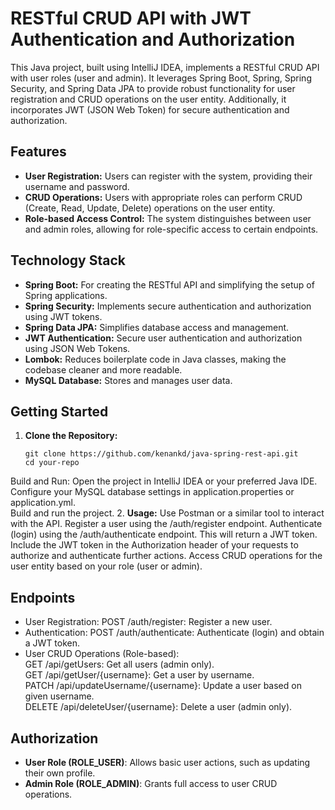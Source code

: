 # RESTful CRUD API with JWT Authentication and Authorization

This Java project, built using IntelliJ IDEA, implements a RESTful CRUD API with user roles (user and admin). It leverages Spring Boot, Spring, Spring Security, and Spring Data JPA to provide robust functionality for user registration and CRUD operations on the user entity. Additionally, it incorporates JWT (JSON Web Token) for secure authentication and authorization.

## Features

- **User Registration:** Users can register with the system, providing their username and password.
- **CRUD Operations:** Users with appropriate roles can perform CRUD (Create, Read, Update, Delete) operations on the user entity.
- **Role-based Access Control:** The system distinguishes between user and admin roles, allowing for role-specific access to certain endpoints.

## Technology Stack

- **Spring Boot:** For creating the RESTful API and simplifying the setup of Spring applications.
- **Spring Security:** Implements secure authentication and authorization using JWT tokens.
- **Spring Data JPA:** Simplifies database access and management.
- **JWT Authentication:** Secure user authentication and authorization using JSON Web Tokens.
- **Lombok:** Reduces boilerplate code in Java classes, making the codebase cleaner and more readable.
- **MySQL Database:** Stores and manages user data.

## Getting Started

1. **Clone the Repository:**
   ```shell
   git clone https://github.com/kenankd/java-spring-rest-api.git
   cd your-repo
  Build and Run:
  Open the project in IntelliJ IDEA or your preferred Java IDE.  
  Configure your MySQL database settings in application.properties or application.yml.  
  Build and run the project.
2. **Usage:**
  Use Postman or a similar tool to interact with the API.
  Register a user using the /auth/register endpoint.
  Authenticate (login) using the /auth/authenticate endpoint. This will return a JWT token.
  Include the JWT token in the Authorization header of your requests to authorize and authenticate further actions.
  Access CRUD operations for the user entity based on your role (user or admin).
## Endpoints
- User Registration:
  POST /auth/register: Register a new user.
- Authentication:
  POST /auth/authenticate: Authenticate (login) and obtain a JWT token.
- User CRUD Operations (Role-based):  
  GET /api/getUsers: Get all users (admin only).  
  GET /api/getUser/{username}: Get a user by username.  
  PATCH /api/updateUsername/{username}: Update a user based on given username.  
  DELETE /api/deleteUser/{username}: Delete a user (admin only).  
## Authorization
 - **User Role (ROLE_USER)**: Allows basic user actions, such as updating their own profile.
 - **Admin Role (ROLE_ADMIN)**: Grants full access to user CRUD operations.
